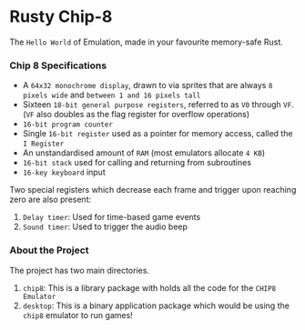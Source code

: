 # Rusty Chip-8

The `Hello World` of Emulation, made in your favourite memory-safe Rust.

### Chip 8 Specifications

- A `64x32 monochrome display`, drawn to via sprites that are always `8 pixels wide` and `between 1 and 16 pixels tall`
- Sixteen `18-bit general purpose registers`, referred to as `V0` through `VF`. (`VF` also doubles as the flag register for overflow operations)
- `16-bit program counter`
- Single `16-bit register` used as a pointer for memory access, called the `I Register`
- An unstandardised amount of `RAM` (most emulators allocate `4 KB`)
- `16-bit stack` used for calling and returning from subroutines
- `16-key keyboard` input

Two special registers which decrease each frame and trigger upon reaching zero are also present:

1. `Delay timer`: Used for time-based game events
2. `Sound timer`: Used to trigger the audio beep

### About the Project

The project has two main directories.

1. `chip8`: This is a library package with holds all the code for the `CHIP8 Emulator`
2. `desktop`: This is a binary application package which would be using the `chip8` emulator to run games!
